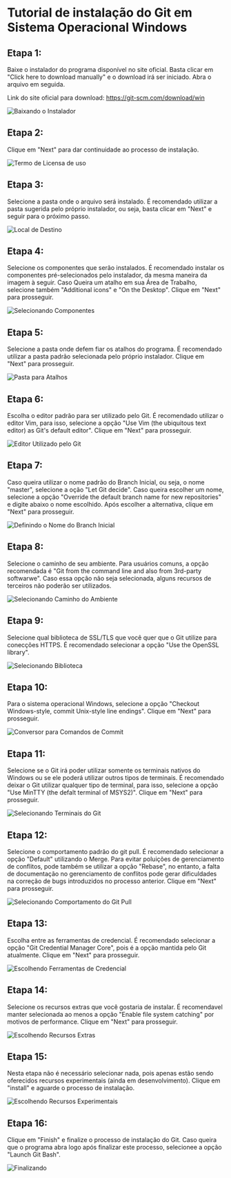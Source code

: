 # Tutorial de instalação do Git em Sistema Operacional Windows

## Etapa 1:

Baixe o instalador do programa disponível no site oficial. Basta clicar em "Click here to download manually" e o download irá ser iniciado. Abra o arquivo em seguida.

Link do site oficial para download: https://git-scm.com/download/win

![Baixando o Instalador](images/00.PNG "Baixando o Instalador")

## Etapa 2:

Clique em "Next" para dar continuidade ao processo de instalação.

![Termo de Licensa de uso](images/01.PNG "Termo de Licensa de uso")

## Etapa 3:

Selecione a pasta onde o arquivo será instalado. É recomendado utilizar a pasta sugerida pelo próprio instalador, ou seja, basta clicar em "Next" e seguir para o próximo passo.

![Local de Destino](images/02.PNG "Local de Destino")

## Etapa 4:

Selecione os componentes que serão instalados. É recomendado instalar os componentes pré-selecionados pelo instalador, da mesma maneira da imagem à seguir. Caso Queira um atalho em sua Área de Trabalho, selecione também "Additional icons" e "On the Desktop".
Clique em "Next" para prosseguir.

![Selecionando Componentes](images/03.PNG "Selecionando Componentes")

## Etapa 5:

Selecione a pasta onde defem fiar os atalhos do programa. É recomendado utilizar a pasta padrão selecionada pelo próprio instalador.
Clique em "Next" para prosseguir.

![Pasta para Atalhos](images/04.PNG "Pasta para Atalhos")

## Etapa 6:

Escolha o editor padrão para ser utilizado pelo Git. É recomendado utilizar o editor Vim, para isso, selecione a opção "Use Vim (the ubiquitous text editor) as Git's default editor".
Clique em "Next" para prosseguir.

![Editor Utilizado pelo Git](images/05.PNG "Editor utilizado pelo Git")

## Etapa 7:

Caso queira utilizar o nome padrão do Branch Inicial, ou seja, o nome "master", selecione a oção "Let Git decide". Caso queira escolher um nome, selecione a opção "Override the default branch name for new repositories" e digite abaixo o nome escolhido.
Após escolher a alternativa, clique em "Next" para prosseguir.

![Definindo o Nome do Branch Inicial](images/06.PNG "Definindo o Nome do Branch Inicial")

## Etapa 8:

Selecione o caminho de seu ambiente. Para usuários comuns, a opção recomendada é "Git from the command line and also from 3rd-party softwarwe". Caso essa opção não seja selecionada, alguns recursos de terceiros não poderão ser utilizados.

![Selecionando Caminho do Ambiente](images/07.PNG "Selecionando Caminho do Ambiente")

## Etapa 9:

Selecione qual biblioteca de SSL/TLS que você quer que o Git utilize para conecções HTTPS. É recomendado selecionar a opção "Use the OpenSSL library".

![Selecionando Biblioteca](images/08.PNG "Selecionando Biblioteca")

## Etapa 10:

Para o sistema operacional Windows, selecione a opção "Checkout Windows-style, commit Unix-style line endings".
Clique em "Next" para prosseguir.

![Conversor para Comandos de Commit](images/09.PNG "Conversor para Comandos de Commit")

## Etapa 11:

Selecione se o Git irá poder utilizar somente os terminais nativos do Windows ou se ele poderá utilizar outros tipos de terminais. É recomendado deixar o Git utilizar qualquer tipo de  terminal, para isso, selecione a opção "Use MinTTY (the defalt terminal of MSYS2)".
Clique em "Next" para prosseguir.

![Selecionando Terminais do Git](images/10.PNG "Selecionando Terminais do Git")

## Etapa 12:

Selecione o comportamento padrão do git pull. É recomendado selecionar a opção "Default" utilizando o Merge. Para evitar poluições de gerenciamento de conflitos, pode também se utilizar a opção "Rebase", no entanto, a falta de documentação no gerenciamento de conflitos pode gerar dificuldades na correção de bugs introduzidos no processo anterior.
Clique em "Next" para prosseguir.

![Selecionando Comportamento do Git Pull](images/11.PNG "Selecionando Comportamento do Git Pull")

## Etapa 13:

Escolha entre as ferramentas de credencial. É recomendado selecionar a opção "Git Credential Manager Core", pois é a opção mantida pelo Git atualmente.
Clique em "Next" para prosseguir.

![Escolhendo Ferramentas de Credencial](images/12.PNG "Escolhendo Ferramentas de Credencial")

## Etapa 14:

Selecione os recursos extras que você gostaria de instalar. É recomendavel manter selecionada ao menos a opção "Enable file system catching" por motivos de performance.
Clique em "Next" para prosseguir.

![Escolhendo Recursos Extras](images/13.PNG "Escolhendo Recursos Extras")

## Etapa 15:

Nesta etapa não é necessário selecionar nada, pois apenas estão sendo oferecidos recursos experimentais (ainda em desenvolvimento).
Clique em "install" e aguarde o processo de instalação.

![Escolhendo Recursos Experimentais](images/14.PNG "Escolhendo Recursos Experimentais")

## Etapa 16:

Clique em "Finish" e finalize o processo de instalação do Git. Caso queira que o programa abra logo após finalizar este processo, selecionee a opção "Launch Git Bash".

![Finalizando](images/15.PNG "Finalizando")


